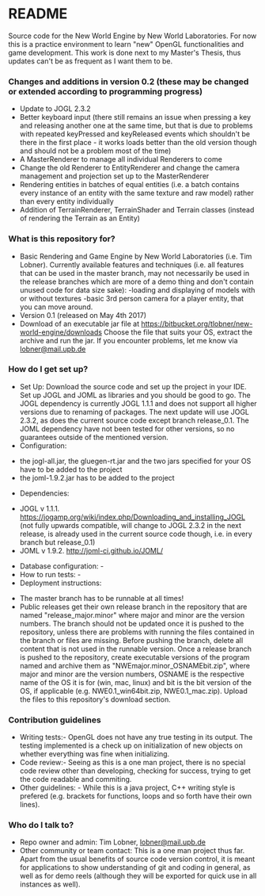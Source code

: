 # README #

Source code for the New World Engine by New World Laboratories.
For now this is a practice environment to learn "new" OpenGL functionalities and game development.
This work is done next to my Master's Thesis, thus updates can't be as frequent as I want them to be.

### Changes and additions in version 0.2 (these may be changed or extended according to programming progress) ###
* Update to JOGL 2.3.2
* Better keyboard input (there still remains an issue when pressing a key and releasing another one at the same time, but that is due to problems with repeated keyPressed and keyReleased events which shouldn't be there in the first place - it works loads better than the old version though and should not be a problem most of the time)
* A MasterRenderer to manage all individual Renderers to come
* Change the old Renderer to EntityRenderer and change the camera management and projection set up to the MasterRenderer
* Rendering entities in batches of equal entities (i.e. a batch contains every instance of an entity with the same texture and raw model) rather than every entity individually
* Addition of TerrainRenderer, TerrainShader and Terrain classes (instead of rendering the Terrain as an Entity)

### What is this repository for? ###

* Basic Rendering and Game Engine by New World Laboratories (i.e. Tim Lobner). 
Currently available features and techniques (i.e. all features that can be used in the master branch, may not necessarily be used in the release branches which are more of a demo thing and don't contain unused code for data size sake): 
-loading and displaying of models with or without textures 
-basic 3rd person camera for a player entity, that you can move around.
* Version 0.1 (released on May 4th 2017)
* Download of an executable jar file at https://bitbucket.org/tlobner/new-world-engine/downloads
Choose the file that suits your OS, extract the archive and run the jar. If you encounter problems, let me know via lobner@mail.upb.de

### How do I get set up? ###

* Set Up: Download the source code and set up the project in your IDE. Set up JOGL  and JOML as libraries and you should be good to go. The JOGL dependency is currently JOGL 1.1.1 and does not support all higher versions due to renaming of packages. The next update will use JOGL 2.3.2, as does the current source code except branch release_0.1. The JOML dependency have not been tested for other versions, so no guarantees outside of the mentioned version.
* Configuration: 
- the jogl-all.jar, the gluegen-rt.jar and the two jars specified for your OS have to be added to the project
- the joml-1.9.2.jar has to be added to the project
* Dependencies: 
- JOGL v 1.1.1. https://jogamp.org/wiki/index.php/Downloading_and_installing_JOGL
(not fully upwards compatible, will change to JOGL 2.3.2 in the next release, is already used in the current source code though, i.e. in every branch but release_0.1)
- JOML v 1.9.2. http://joml-ci.github.io/JOML/
* Database configuration: -
* How to run tests: -
* Deployment instructions: 
- The master branch has to be runnable at all times!
- Public releases get their own release branch in the repository that are named "release_major.minor" where major and minor are the version numbers. The branch should not be updated once it is pushed to the repository, unless there are problems with running the files contained in the branch or files are missing. Before pushing the branch, delete all content that is not used in the runnable version. Once a release branch is pushed to the repository, create executable versions of the program named and archive them as "NWEmajor.minor_OSNAMEbit.zip", where major and minor are the version numbers, OSNAME is the respective name of the OS it is for (win, mac, linux) and bit is the bit version of the OS, if applicable (e.g. NWE0.1_win64bit.zip, NWE0.1_mac.zip). Upload the files to this repository's download section.

### Contribution guidelines ###

* Writing tests:- OpenGL does not have any true testing in its output. The testing implemented is a check up on initialization of new objects on whether everything was fine when initializing.
* Code review:- Seeing as this is a one man project, there is no special code review other than developing, checking for success, trying to get the code readable and commiting.
* Other guidelines: - While this is a java project, C++ writing style is prefered (e.g. brackets for functions, loops and so forth have their own lines).

### Who do I talk to? ###

* Repo owner and admin: Tim Lobner, lobner@mail.upb.de
* Other community or team contact: This is a one man project thus far. Apart from the usual benefits of source code version control, it is meant for applications to show understanding of git and coding in general, as well as for demo reels (although they will be exported for quick use in all instances as well).